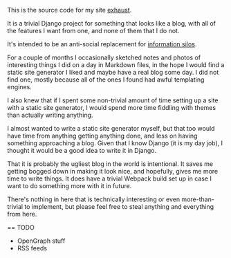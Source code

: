 This is the source code for my site [exhaust](https://exhaust.lewiscollard.com/).

It is a trivial Django project for something that looks like a blog, with all of the features I want from one, and none of them that I do not.

It's intended to be an anti-social replacement for [information silos](https://indieweb.org/silo).

For a couple of months I occasionally sketched notes and photos of interesting things I did on a day in Markdown files,
in the hope I would find a static site generator I liked and maybe have a real blog some day.
I did not find one, mostly because all of the ones I found had awful templating engines.

I also knew that if I spent some non-trivial amount of time setting up a site with a static site generator, I would spend more time fiddling with themes than actually writing anything.

I almost wanted to write a static site generator myself,
but that too would have time from anything getting anything done,
and less on having something approaching a blog.
Given that I know Django (it is my day job), I thought it would be a good idea to write it in Django.

That it is probably the ugliest blog in the world is intentional.
It saves me getting bogged down in making it look nice, and hopefully, gives me more time to write things.
It does have a trivial Webpack build set up in case I want to do something more with it in future.

There's nothing in here that is technically interesting or even more-than-trivial to implement, but please feel free to steal anything and everything from here.

== TODO

* OpenGraph stuff
* RSS feeds
